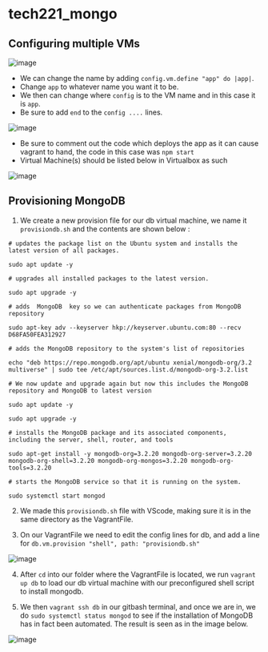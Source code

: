 # tech221_mongo

## Configuring multiple VMs

![image](https://user-images.githubusercontent.com/129314018/233058390-c20d1c24-bfd4-4dba-b464-cd479fe4556d.png)

* We can change the name by adding `config.vm.define "app" do |app|`. 
* Change `app` to whatever name you want it to be.
* We then can change where `config` is to the VM name and in this case it is `app`.
* Be sure to add `end` to the `config ....` lines.

![image](https://user-images.githubusercontent.com/129314018/233061537-bcd45d79-97f0-4118-ae61-0a5c883d02f5.png)
* Be sure to comment out the code which deploys the app as it can cause vagrant to hand, the code in this case was `npm start`
* Virtual Machine(s) should be listed below in Virtualbox as such

![image](https://user-images.githubusercontent.com/129314018/233074885-9255bbe7-b536-4394-bd8f-fc4366eeff62.png)

## Provisioning MongoDB

1.  We create a new provision file for our db virtual machine, we name it `provisiondb.sh` and the contents are shown below :

```
# updates the package list on the Ubuntu system and installs the latest version of all packages.

sudo apt update -y

# upgrades all installed packages to the latest version.

sudo apt upgrade -y

# adds  MongoDB  key so we can authenticate packages from MongoDB repository

sudo apt-key adv --keyserver hkp://keyserver.ubuntu.com:80 --recv D68FA50FEA312927

# adds the MongoDB repository to the system's list of repositories

echo "deb https://repo.mongodb.org/apt/ubuntu xenial/mongodb-org/3.2 multiverse" | sudo tee /etc/apt/sources.list.d/mongodb-org-3.2.list

# We now update and upgrade again but now this includes the MongoDB repository and MongoDB to latest version

sudo apt update -y

sudo apt upgrade -y

# installs the MongoDB package and its associated components, including the server, shell, router, and tools

sudo apt-get install -y mongodb-org=3.2.20 mongodb-org-server=3.2.20 mongodb-org-shell=3.2.20 mongodb-org-mongos=3.2.20 mongodb-org-tools=3.2.20

# starts the MongoDB service so that it is running on the system.

sudo systemctl start mongod
```
2.  We made this `provisiondb.sh` file with VScode, making sure it is in the same directory as the VagrantFile.

3.  On our VagrantFile we need to edit the config lines for db, and add a line for `db.vm.provision "shell", path: "provisiondb.sh"`

![image](https://user-images.githubusercontent.com/129314018/233094384-83e73626-2d8d-48de-ace2-bbc29c83d0cb.png)

4.  After `cd` into our folder where the VagrantFile is located, we run `vagrant up db` to load our db virtual machine with our preconfigured shell script to install mongodb.

5.  We then `vagrant ssh db` in our gitbash terminal, and once we are in, we do `sudo systemctl status mongod` to see if 
the installation of MongoDB has in fact been automated. The result is seen as in the image below.

![image](https://user-images.githubusercontent.com/129314018/233098024-0aefc07e-6eb4-42d5-a86b-4b0a3efeb935.png)







